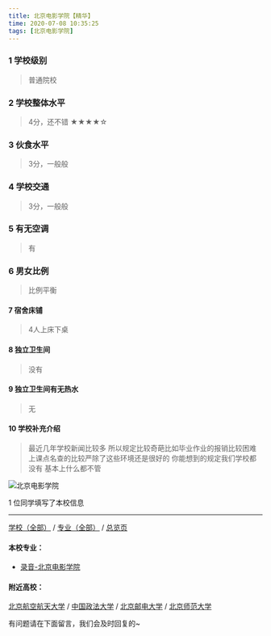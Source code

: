 ```yaml
---
title: 北京电影学院【精华】
time: 2020-07-08 10:35:25
tags: [北京电影学院]
---
```

### 1 学校级别
> 普通院校


### 2 学校整体水平
> 4分，还不错
★★★★☆



### 3 伙食水平
>  3分，一般般


### 4 学校交通
> 3分，一般般


### 5 有无空调
> 有


### 6 男女比例
> 比例平衡


#### 7 宿舍床铺
> 4人上床下桌
 

#### 8 独立卫生间
> 没有


#### 9 独立卫生间有无热水
> 无


#### 10 学校补充介绍
> 最近几年学校新闻比较多 所以规定比较奇葩比如毕业作业的报销比较困难 上课点名查的比较严除了这些环境还是很好的 你能想到的规定我们学校都没有 基本上什么都不管

![北京电影学院](https://upload-images.jianshu.io/upload_images/6510336-d8c2f7fbff05c0b5.jpeg?imageMogr2/auto-orient/strip%7CimageView2/2/w/1240)


1 位同学填写了本校信息
***
[学校（全部）](https://univgo.github.io/2020/07/08/3efa6bcca419) / [专业（全部）](https://univgo.github.io/2020/07/08/2d4c6d3552c2) / [总览页](https://univgo.github.io/2020/07/08/445daeb4fa00)

#### 本校专业：
- [录音-北京电影学院](https://univgo.github.io/2020/07/08/1f66ee50f4b7)

#### 附近高校：
[北京航空航天大学](https://univgo.github.io/2020/07/08/7a48803abb9f) / [中国政法大学](https://univgo.github.io/2020/07/08/36811c43b40c) / [北京邮电大学](https://univgo.github.io/2020/07/08/372626a5fa56) / [北京师范大学](https://univgo.github.io/2020/07/08/d58864e1a515)



有问题请在下面留言，我们会及时回复的~
